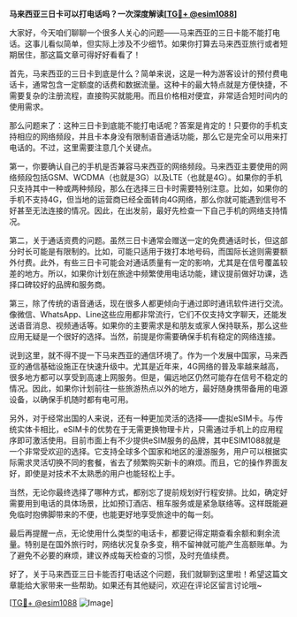 **马来西亚三日卡可以打电话吗？一次深度解读[[TG💪+ @esim1088](https://t.me/s/esim1088)]**

大家好，今天咱们聊聊一个很多人关心的问题——马来西亚的三日卡能不能打电话。这事儿看似简单，但实际上涉及不少细节。如果你打算去马来西亚旅行或者短期居住，那这篇文章可得好好看看了！

首先，马来西亚的三日卡到底是什么？简单来说，这是一种为游客设计的预付费电话卡，通常包含一定额度的话费和数据流量。这种卡的最大特点就是方便快捷，不需要复杂的注册流程，直接购买就能用。而且价格相对便宜，非常适合短时间内的使用需求。

那么问题来了：这种三日卡到底能不能打电话呢？答案是肯定的！只要你的手机支持相应的网络频段，并且卡本身没有限制语音通话功能，那么它是完全可以用来打电话的。不过，这里需要注意几个关键点。

第一，你要确认自己的手机是否兼容马来西亚的网络频段。马来西亚主要使用的网络频段包括GSM、WCDMA（也就是3G）以及LTE（也就是4G）。如果你的手机只支持其中一种或两种频段，那么在选择三日卡时需要特别注意。比如，如果你的手机不支持4G，但当地的运营商已经全面转向4G网络，那么你就可能遇到信号不好甚至无法连接的情况。因此，在出发前，最好先检查一下自己手机的网络支持情况。

第二，关于通话资费的问题。虽然三日卡通常会赠送一定的免费通话时长，但这部分时长可能是有限制的。比如，可能只适用于拨打本地号码，而国际长途则需要额外付费。此外，有些三日卡可能会对通话质量有一定的影响，尤其是在信号覆盖较差的地方。所以，如果你计划在旅途中频繁使用电话功能，建议提前做好功课，选择口碑较好的品牌和服务商。

第三，除了传统的语音通话，现在很多人都更倾向于通过即时通讯软件进行交流。像微信、WhatsApp、Line这些应用都非常流行，它们不仅支持文字聊天，还能发送语音消息、视频通话等。如果你的主要需求是和朋友或家人保持联系，那么这些应用无疑是一个很好的选择。当然，前提是你需要确保手机有稳定的网络连接。

说到这里，就不得不提一下马来西亚的通信环境了。作为一个发展中国家，马来西亚的通信基础设施正在快速升级中。尤其是近年来，4G网络的普及率越来越高，很多地方都可以享受到高速上网服务。但是，偏远地区仍然可能存在信号不稳定的情况。因此，如果你计划前往一些旅游热点以外的地方，最好随身携带备用的电源设备，以确保手机随时都有电可用。

另外，对于经常出国的人来说，还有一种更加灵活的选择——虚拟eSIM卡。与传统实体卡相比，eSIM卡的优势在于无需更换物理卡片，只需通过手机上的应用程序即可激活使用。目前市面上有不少提供eSIM服务的品牌，其中ESIM1088就是一个非常受欢迎的选择。它支持全球多个国家和地区的漫游服务，用户可以根据实际需求灵活切换不同的套餐，省去了频繁购买新卡的麻烦。而且，它的操作界面友好，即使是对技术不太熟悉的用户也能轻松上手。

当然，无论你最终选择了哪种方式，都别忘了提前规划好行程安排。比如，确定好需要用到电话的具体场景，比如预订酒店、租车服务或是紧急联络等。这样既能避免临时抱佛脚带来的不便，也能更好地享受旅途中的每一刻。

最后再提醒一点，无论使用什么类型的电话卡，都要记得定期查看余额和剩余流量。特别是在国外旅行时，网络状况复杂多变，稍不留神就可能产生高额账单。为了避免不必要的麻烦，建议养成每天检查的习惯，及时充值续费。

好了，关于马来西亚三日卡能否打电话这个问题，我们就聊到这里啦！希望这篇文章能给大家带来一些帮助。如果还有其他疑问，欢迎在评论区留言讨论哦~ 

[[TG💪+ @esim1088](https://t.me/s/esim1088) ![Image](https://i.postimg.cc/4NQfJmqS/Snipaste-2025-05-13-00-14-12.png)]